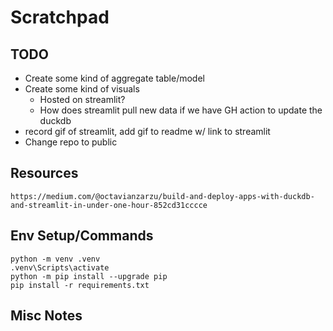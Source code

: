 # Scratchpad

## TODO 
- Create some kind of aggregate table/model
- Create some kind of visuals
    - Hosted on streamlit?
    - How does streamlit pull new data if we have GH action to update the duckdb
- record gif of streamlit, add gif to readme w/ link to streamlit
- Change repo to public

## Resources
    https://medium.com/@octavianzarzu/build-and-deploy-apps-with-duckdb-and-streamlit-in-under-one-hour-852cd31cccce


## Env Setup/Commands
    python -m venv .venv
    .venv\Scripts\activate
    python -m pip install --upgrade pip
    pip install -r requirements.txt


## Misc Notes